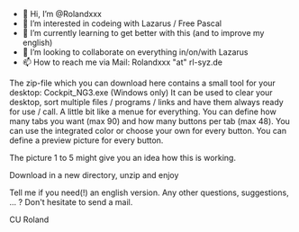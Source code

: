 - 👋 Hi, I’m @Rolandxxx
- 👀 I’m interested in codeing with Lazarus / Free Pascal
- 🌱 I’m currently learning to get better with this (and to improve my english)
- 💞️ I’m looking to collaborate on everything in/on/with Lazarus
- 📫 How to reach me via Mail: Rolandxxx "at" rl-syz.de


The zip-file which you can download here contains a small tool for your desktop: Cockpit_NG3.exe (Windows only) It can be 
used to clear your desktop, sort multiple files / programs / links and have them always ready for use / call. A little bit
like a menue for everything.
You can define how many tabs you want (max 90) and how many buttons per tab (max 48). You can use the integrated color
or choose your own for every button. You can define a preview picture for every button.

The picture 1 to 5 might give you an idea how this is working.

Download in a new directory, unzip and enjoy

Tell me if you need(!) an english version. Any other questions, suggestions, ... ? Don't hesitate to send a mail.

CU
Roland

<!---
Rolandxxx/Rolandxxx is a ✨ special ✨ repository because its `README.md` (this file) appears on your GitHub profile.
You can click the Preview link to take a look at your changes.
--->
